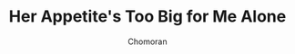 --- 
slug: "her-appetite-s-too-big-for-me-alone"
title: "Her Appetite's Too Big for Me Alone"
publishdate: "2019-01-06"
src: "https://365manga.net/manga/her-appetite-s-too-big-for-me-alone"
author: "Chomoran"
image: "https://data.365manga.net/images/thumbnails/32547-her-appetite-s-too-big-for-me-alone.jpg"
tags: ["Action","Comedy","Cooking","Ecchi","Mystery","Psychological","Romance","School life","Seinen","Slice of life","Supernatural"]
chapters: ["Vol.1 Chapter 6: Just A Little... I Just Wanted To Impress You! ","Chapter 5: Her Appetite's Too Big For Me Alone ","Chapter 4: Outrageous"," As Expected... ","Chapter 3: Can't You Show Me Just How Cool You Can Be? ","Chapter 2: A Proposition "," Chapter 1: Finding Out For Yourself Is The Fun Part"]
chapterlinks: ["https://365manga.net/her-appetite-s-too-big-for-me-alone/chapter-6.html","https://365manga.net/her-appetite-s-too-big-for-me-alone/chapter-5.html","https://365manga.net/her-appetite-s-too-big-for-me-alone/chapter-4.html","https://365manga.net/her-appetite-s-too-big-for-me-alone/chapter-3.html","https://365manga.net/her-appetite-s-too-big-for-me-alone/chapter-2.html","https://365manga.net/her-appetite-s-too-big-for-me-alone/chapter-1.html"]
description: "Funatsugi Maki is in love with a girl, who happens to have a voracious appetite. Little does he know, despite acting as normal as any middle-high-school-aged girl, she's actually an eldrich horror in disguise. Psychological horror and romantic comedy shenanigans ensue."
---